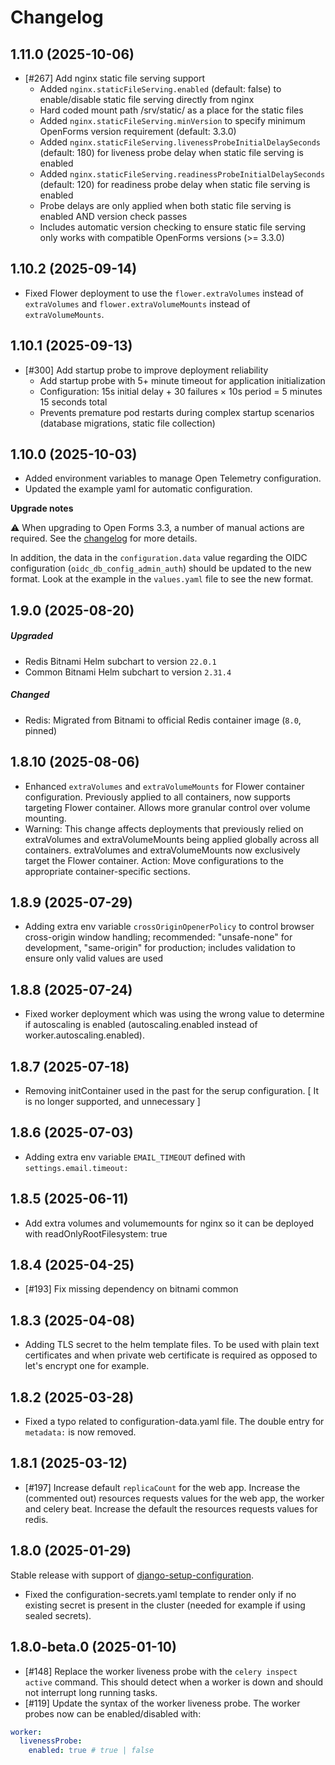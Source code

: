 # Changelog

## 1.11.0 (2025-10-06)
- [#267] Add nginx static file serving support
  - Added `nginx.staticFileServing.enabled` (default: false) to enable/disable static file serving directly from nginx 
  - Hard coded mount path /srv/static/ as a place for the static files
  - Added `nginx.staticFileServing.minVersion` to specify minimum OpenForms version requirement (default: 3.3.0)
  - Added `nginx.staticFileServing.livenessProbeInitialDelaySeconds` (default: 180) for liveness probe delay when static file serving is enabled
  - Added `nginx.staticFileServing.readinessProbeInitialDelaySeconds` (default: 120) for readiness probe delay when static file serving is enabled
  - Probe delays are only applied when both static file serving is enabled AND version check passes
  - Includes automatic version checking to ensure static file serving only works with compatible OpenForms versions (>= 3.3.0)

## 1.10.2 (2025-09-14)
- Fixed Flower deployment to use the `flower.extraVolumes` instead of `extraVolumes` and `flower.extraVolumeMounts` instead of `extraVolumeMounts`.

## 1.10.1 (2025-09-13)
- [#300] Add startup probe to improve deployment reliability
  - Add startup probe with 5+ minute timeout for application initialization
  - Configuration: 15s initial delay + 30 failures × 10s period = 5 minutes 15 seconds total
  - Prevents premature pod restarts during complex startup scenarios (database migrations, static file collection)

## 1.10.0 (2025-10-03)

- Added environment variables to manage Open Telemetry configuration.
- Updated the example yaml for automatic configuration.

**Upgrade notes**

⚠️ When upgrading to Open Forms 3.3, a number of manual actions are required. See the [changelog](https://open-forms.readthedocs.io/en/3.3.0/changelog.html) for more details.

In addition, the data in the `configuration.data` value regarding the OIDC configuration (`oidc_db_config_admin_auth`) should be updated to the new format.
Look at the example in the `values.yaml` file to see the new format.

## 1.9.0 (2025-08-20)
##### Upgraded 
- Redis Bitnami Helm subchart to version `22.0.1`
- Common Bitnami Helm subchart to version `2.31.4`
##### Changed
- Redis: Migrated from Bitnami to official Redis container image (`8.0`, pinned) 

## 1.8.10 (2025-08-06)

- Enhanced `extraVolumes` and `extraVolumeMounts` for Flower container configuration. Previously applied to all containers, now supports targeting Flower container. Allows more granular control over volume mounting.
- Warning: This change affects deployments that previously relied on extraVolumes and extraVolumeMounts being applied globally across all containers. extraVolumes and extraVolumeMounts now exclusively target the Flower container. Action: Move configurations to the appropriate container-specific sections.

## 1.8.9 (2025-07-29)

- Adding extra env variable `crossOriginOpenerPolicy` to control browser cross-origin window handling; recommended: "unsafe-none" for development, "same-origin" for production; includes validation to ensure only valid values are used

## 1.8.8 (2025-07-24)

- Fixed worker deployment which was using the wrong value to determine if autoscaling is enabled (autoscaling.enabled instead of worker.autoscaling.enabled).

## 1.8.7 (2025-07-18)

- Removing initContainer used in the past for the serup configuration. [ It is no longer supported, and unnecessary ]

## 1.8.6 (2025-07-03)

- Adding extra env variable `EMAIL_TIMEOUT` defined with `settings.email.timeout:`

## 1.8.5 (2025-06-11)

- Add extra volumes and volumemounts for nginx so it can be deployed with readOnlyRootFilesystem: true

## 1.8.4 (2025-04-25)
- [#193] Fix missing dependency on bitnami common

## 1.8.3 (2025-04-08)

- Adding TLS secret to the helm template files. To be used with plain text certificates and when private web certificate is required as opposed to let's encrypt one for example.

## 1.8.2 (2025-03-28)

- Fixed a typo related to configuration-data.yaml file. The double entry for `metadata:` is now removed.

## 1.8.1 (2025-03-12)

- [#197] Increase default `replicaCount` for the web app. Increase the (commented out) resources requests values for the web app, the worker and celery beat. Increase the default the resources requests values for redis.

## 1.8.0 (2025-01-29)

Stable release with support of [django-setup-configuration](https://github.com/maykinmedia/django-setup-configuration). 

- Fixed the configuration-secrets.yaml template to render only if no existing secret is present in the cluster (needed for example if using sealed secrets).

## 1.8.0-beta.0 (2025-01-10)

- [#148] Replace the worker liveness probe with the `celery inspect active` command. This should detect when a worker is down and should not interrupt long running tasks.
- [#119] Update the syntax of the worker liveness probe. The worker probes now can be enabled/disabled with:

```yaml
worker:
  livenessProbe:
    enabled: true # true | false
```
